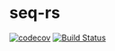 # seq-rs

[![codecov](https://codecov.io/gh/rsouth/seq-rs/branch/main/graph/badge.svg?token=W311JFSQV8)](https://codecov.io/gh/rsouth/seq-rs)  [![Build Status](https://github.com/rsouth/seq-rs/workflows/Build/badge.svg)](https://github.com/rsouth/seq-rs/actions)
